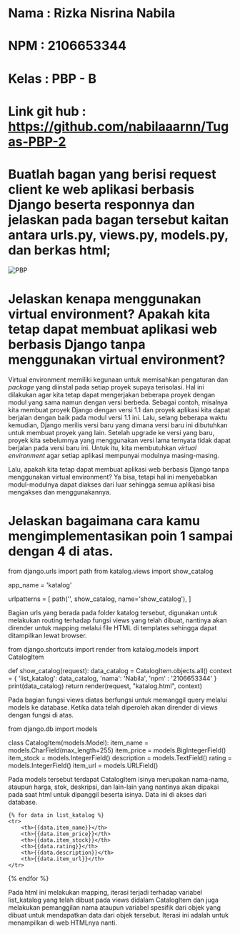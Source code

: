 # Nama  : Rizka Nisrina Nabila
# NPM   : 2106653344
# Kelas : PBP - B


# Link git hub : https://github.com/nabilaaarnn/Tugas-PBP-2

# Buatlah bagan yang berisi request client ke web aplikasi berbasis Django beserta responnya dan jelaskan pada bagan tersebut kaitan antara urls.py, views.py, models.py, dan berkas html;

![PBP](https://user-images.githubusercontent.com/101660408/190176972-d1740021-16dc-45f6-b930-5bf73afcc001.png)

# Jelaskan kenapa menggunakan virtual environment? Apakah kita tetap dapat membuat aplikasi web berbasis Django tanpa menggunakan virtual environment?

Virtual environment memiliki kegunaan untuk memisahkan pengaturan dan *package* yang diinstal pada setiap proyek supaya terisolasi. Hal ini dilakukan agar kita tetap dapat mengerjakan beberapa proyek dengan modul yang sama namun dengan versi berbeda. Sebagai contoh, misalnya kita membuat proyek Django dengan versi 1.1 dan proyek aplikasi kita dapat berjalan dengan baik pada modul versi 1.1 ini. Lalu, selang beberapa waktu kemudian, Django merilis versi baru yang dimana versi baru ini dibutuhkan untuk membuat proyek yang lain. Setelah upgrade ke versi yang baru, proyek kita sebelumnya yang menggunakan versi lama ternyata tidak dapat berjalan pada versi baru ini. Untuk itu, kita membutuhkan *virtual environment* agar setiap aplikasi mempunyai modulnya masing-masing.

Lalu, apakah kita tetap dapat membuat aplikasi web berbasis Django tanpa menggunakan virtual environment? Ya bisa, tetapi hal ini menyebabkan modul-modulnya dapat diakses dari luar sehingga semua aplikasi bisa mengakses dan menggunakannya.

# Jelaskan bagaimana cara kamu mengimplementasikan poin 1 sampai dengan 4 di atas.
from django.urls import path
from katalog.views import show_catalog

app_name = 'katalog'

urlpatterns = [
    path('', show_catalog, name='show_catalog'),
]

Bagian urls yang berada pada folder katalog tersebut, digunakan untuk melakukan routing terhadap fungsi views yang telah dibuat, nantinya akan dirender untuk mapping melalui file HTML di templates sehingga dapat ditampilkan lewat browser.

from django.shortcuts import render
from katalog.models import CatalogItem

def show_catalog(request):
    data_catalog = CatalogItem.objects.all()
    context = {
        'list_katalog': data_catalog,
        'nama': 'Nabila',
        'npm' : '2106653344'
    }
    print(data_catalog)
    return render(request, "katalog.html", context)

Pada bagian fungsi views diatas berfungsi untuk memanggil query melalui models ke database. Ketika data telah diperoleh akan dirender di views dengan fungsi di atas.

from django.db import models

class CatalogItem(models.Model):
    item_name = models.CharField(max_length=255)
    item_price = models.BigIntegerField()
    item_stock = models.IntegerField()
    description = models.TextField()
    rating = models.IntegerField()
    item_url = models.URLField()

Pada models tersebut terdapat CatalogItem isinya merupakan nama-nama, ataupun harga, stok, deskripsi, dan lain-lain yang nantinya akan dipakai pada saat html untuk dipanggil beserta isinya. Data ini di akses dari database.

    {% for data in list_katalog %}
    <tr>
        <th>{{data.item_name}}</th>
        <th>{{data.item_price}}</th>
        <th>{{data.item_stock}}</th>
        <th>{{data.rating}}</th>
        <th>{{data.description}}</th>
        <th>{{data.item_url}}</th>
    </tr>
{% endfor %}

Pada html ini melakukan mapping, iterasi terjadi terhadap variabel list_katalog yang telah dibuat pada views didalam CatalogItem dan juga melakukan pemanggilan nama ataupun variabel spesifik dari objek yang dibuat untuk mendapatkan data dari objek tersebut. Iterasi ini adalah untuk menampilkan di web HTMLnya nanti.
